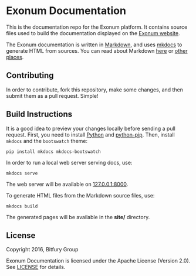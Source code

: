 # Exonum Documentation

This is the documentation repo for the Exonum platform. It contains source files
used to build the documentation displayed on the [Exonum
website](http://exonum.com/).

The Exonum documentation is written in [Markdown](https://en.wikipedia.org/wiki/Markdown),
and uses [mkdocs](http://www.mkdocs.org/) to generate HTML from sources.
You can read about Markdown [here](https://guides.github.com/features/mastering-markdown/) or [other](https://github.com/adam-p/markdown-here/wiki/Markdown-Cheatsheet) [places](http://www.mkdocs.org/user-guide/writing-your-docs/).

## Contributing

In order to contribute, fork this repository, make some changes, and then submit them as a pull request. Simple!

## Build Instructions

It is a good idea to preview your changes locally before sending a pull request. 
First, you need to install [Python](http://python.org/) and [python-pip](https://pip.readthedocs.io/en/stable/installing/).
Then, install `mkdocs` and the `bootswatch` theme:
```
pip install mkdocs mkdocs-bootswatch
```

In order to run a local web server serving docs, use:
```
mkdocs serve
```
The web server will be available on [127.0.0.1:8000](http://127.0.0.1:8000/).

To generate HTML files from the Markdown source files, use:
```
mkdocs build
```
The generated pages will be available in the **site/** directory.

## License

Copyright 2016, Bitfury Group

Exonum Documentation is licensed under the Apache License (Version 2.0). See
[LICENSE](LICENSE) for details.
